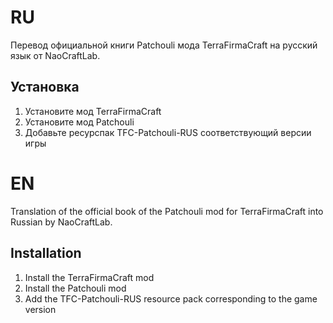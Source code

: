 # RU

Перевод официальной книги Patchouli мода TerraFirmaCraft на русский язык от NaoCraftLab.

## Установка
1. Установите мод TerraFirmaCraft
2. Установите мод Patchouli
3. Добавьте ресурспак TFC-Patchouli-RUS соответствующий версии игры

# EN

Translation of the official book of the Patchouli mod for TerraFirmaCraft into Russian by NaoCraftLab.

## Installation

1. Install the TerraFirmaCraft mod
2. Install the Patchouli mod
3. Add the TFC-Patchouli-RUS resource pack corresponding to the game version

